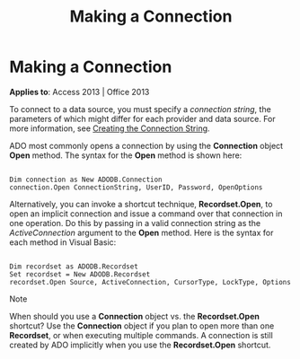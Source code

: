 ﻿---
title: Making a Connection
TOCTitle: Making a Connection
ms:assetid: 188f6794-f4ec-8e8d-5adc-bdee36f4c9ae
ms:mtpsurl: https://msdn.microsoft.com/library/JJ248932(v=office.15)
ms:contentKeyID: 48543472
ms.date: 09/18/2015
mtps_version: v=office.15
---

# Making a Connection


**Applies to**: Access 2013 | Office 2013

To connect to a data source, you must specify a *connection string*, the parameters of which might differ for each provider and data source. For more information, see [Creating the Connection String](creating-the-connection-string.md).

ADO most commonly opens a connection by using the **Connection** object **Open** method. The syntax for the **Open** method is shown here:

``` 
 
Dim connection as New ADODB.Connection 
connection.Open ConnectionString, UserID, Password, OpenOptions
```

Alternatively, you can invoke a shortcut technique, **Recordset.Open**, to open an implicit connection and issue a command over that connection in one operation. Do this by passing in a valid connection string as the *ActiveConnection* argument to the **Open** method. Here is the syntax for each method in Visual Basic:

``` 
 
Dim recordset as ADODB.Recordset 
Set recordset = New ADODB.Recordset 
recordset.Open Source, ActiveConnection, CursorType, LockType, Options
```


> [!NOTE]
> <P>When should you use a <STRONG>Connection</STRONG> object vs. the <STRONG>Recordset.Open</STRONG> shortcut? Use the <STRONG>Connection</STRONG> object if you plan to open more than one <STRONG>Recordset</STRONG>, or when executing multiple commands. A connection is still created by ADO implicitly when you use the <STRONG>Recordset.Open</STRONG> shortcut.</P>


